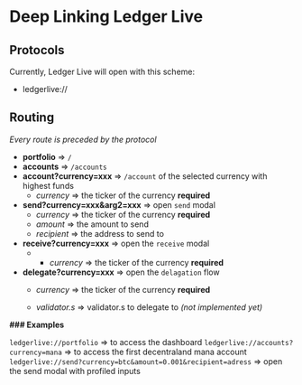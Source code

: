 # Deep Linking Ledger Live

## Protocols
Currently, Ledger Live will open with this scheme:
- ledgerlive://

## Routing
_Every route is preceded by the protocol_

- **portfolio** => `/`
- **accounts** => `/accounts`
- **account?currency=xxx** =>  `/account` of the selected currency with highest funds
	- *currency* => the ticker of the currency **required**
- **send?currency=xxx&arg2=xxx** => open `send` modal
	- *currency* => the ticker of the currency **required**
	- *amount* => the amount to send
	- *recipient* => the address to send to
- **receive?currency=xxx** => open the `receive` modal
	-  - *currency* => the ticker of the currency **required**
- **delegate?currency=xxx** => open the `delagation` flow
	- *currency* => the ticker of the currency **required**
	
	- *validator.s* => validator.s to delegate to _(not implemented yet)_
 

**### Examples**

`ledgerlive://portfolio` => to access the dashboard
`ledgerlive://accounts?currency=mana` => to access the first decentraland mana account  
`ledgerlive://send?currency=btc&amount=0.001&recipient=adress` => open the send modal with profiled inputs